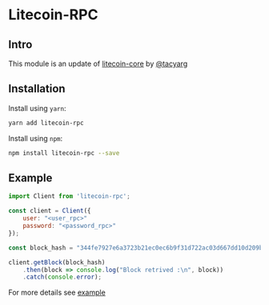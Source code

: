 # Litecoin-RPC

## Intro

This module is an update of [litecoin-core](https://www.npmjs.com/package/litecoin-core) by [@tacyarg](https://www.npmjs.com/~tacyarg)

## Installation

Install using `yarn`:

```sh
yarn add litecoin-rpc
```

Install using `npm`:

```sh
npm install litecoin-rpc --save
```

## Example

```javascript
import Client from 'litecoin-rpc';

const client = Client({
    user: "<user_rpc>"
    password: "<password_rpc>" 
});

const block_hash = "344fe7927e6a3723b21ec0ec6b9f31d722ac03d667dd10d209b00047380370bb";

client.getBlock(block_hash)
    .then(block => console.log("Block retrived :\n", block))
    .catch(console.error);
```

For more details see [example](https://github.com/nem0z/litecoin-rpc/tree/main/example)

